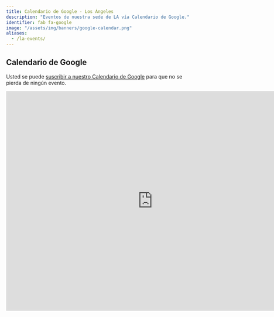 ```yaml
---
title: Calendario de Google - Los Ángeles
description: "Eventos de nuestra sede de LA vía Calendario de Google."
identifier: fab fa-google
image: "/assets/img/banners/google-calendar.png"
aliases:
  - /la-events/
---
```


## Calendario de Google

Usted se puede [suscribir a nuestro Calendario de Google](https://calendar.google.com/calendar/embed?src=u2irek78d7kkavrli3n4cicirc@group.calendar.google.com&ctz=America/Los_Angeles) para que no se pierda de ningún evento.

<iframe src="https://calendar.google.com/calendar/embed?height=600&amp;wkst=1&amp;bgcolor=%23FFFFFF&amp;src=u2irek78d7kkavrli3n4cicirc%40group.calendar.google.com&amp;color=%238C500B&amp;ctz=America%2FLos_Angeles" style="border-width:0" width="800" height="600" frameborder="0" scrolling="no"></iframe>
